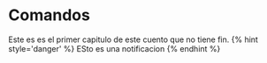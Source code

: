 # Comandos

Este es es el primer capitulo de este cuento que no tiene fin.
{% hint style='danger' %}
ESto es una notificacion
{% endhint %}
